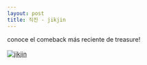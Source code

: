 ```yaml
---
layout: post
title: 직진 - jikjin 
---
```


conoce el comeback más reciente de treasure!<br>
<br>
[![jikjin](https://img.youtube.com/vi/ZJaKdBBzUYk/0.jpg)](https://www.youtube.com/watch?v=ZJaKdBBzUYk)
